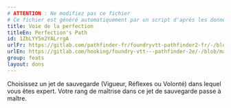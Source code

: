 ```yaml
---
# ATTENTION : Ne modifiez pas ce fichier
# Ce fichier est généré automatiquement par un script d'après les données du module Foundry VTT officiel et de sa traduction
title: Voie de la perfection
titleEn: Perfection's Path
id: 1ZbLYY5m2YALrrgA
urlFr: https://gitlab.com/pathfinder-fr/foundryvtt-pathfinder2-fr/-/blob/master/data/feats/1ZbLYY5m2YALrrgA.htm
urlEn: https://gitlab.com/hooking/foundry-vtt---pathfinder-2e/-/blob/master/packs/data/feats.db/perfection-s-path.json
group: feats
layout: dons
---
```

Choisissez un jet de sauvegarde (Vigueur, Réflexes ou Volonté) dans lequel vous êtes expert. Votre rang de maîtrise dans ce jet de sauvegarde passe à maître.


